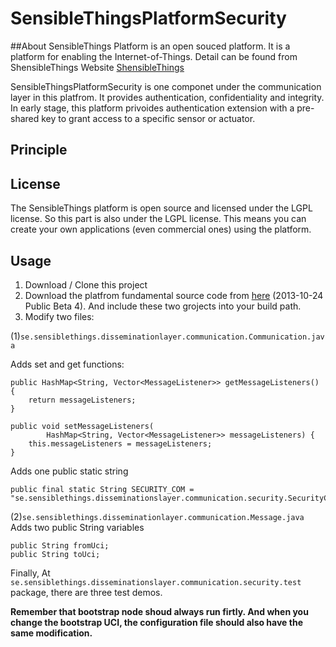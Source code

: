 # SensibleThingsPlatformSecurity
##About
SensibleThings Platform is an open souced platform. It is a platform for enabling the Internet-of-Things. Detail can be found from ShensibleThings Website [ShensibleThings](http://sensiblethings.se)

SensibleThingsPlatformSecurity is one componet under the communication layer in this platfrom. It provides authentication, confidentiality and integrity. In early stage, this platform privoides authentication extension with a pre-shared key to grant access to a specific sensor or actuator.

## Principle



## License
The SensibleThings platform is open source and licensed under the LGPL license. So this part is also under the LGPL license.
This means you can create your own applications (even commercial ones) using the platform.

## Usage
1. Download / Clone this project
2. Download the platfrom fundamental source code from [here](http://sensiblethings.se/files/SensibleThingsPlatformBeta4Source.zip) (2013-10-24 Public Beta 4). And include these two grojects into your build path. 
3. Modify two files:

(1)`se.sensiblethings.disseminationlayer.communication.Communication.java`

Adds set and get functions:

    public HashMap<String, Vector<MessageListener>> getMessageListeners() {
		return messageListeners;
	}
	
	public void setMessageListeners(
			HashMap<String, Vector<MessageListener>> messageListeners) {
		this.messageListeners = messageListeners;
	}
	
Adds one public static string
	
	public final static String SECURITY_COM = "se.sensiblethings.disseminationslayer.communication.security.SecurityCommunication";

(2)`se.sensiblethings.disseminationlayer.communication.Message.java`
Adds two public String variables

	public String fromUci;
	public String toUci;



Finally, At `se.sensiblethings.disseminationslayer.communication.security.test` package, there are three test demos. 

__Remember that bootstrap node shoud always run firtly. And when you change the bootstrap UCI, the configuration file should also have the same modification.__